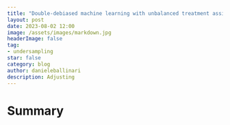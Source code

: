 ```yaml
---
title: "Double-debiased machine learning with unbalanced treatment assignment"
layout: post
date: 2023-08-02 12:00
image: /assets/images/markdown.jpg
headerImage: false
tag:
- undersampling
star: false
category: blog
author: danieleballinari
description: Adjusting
---
```


# Summary
